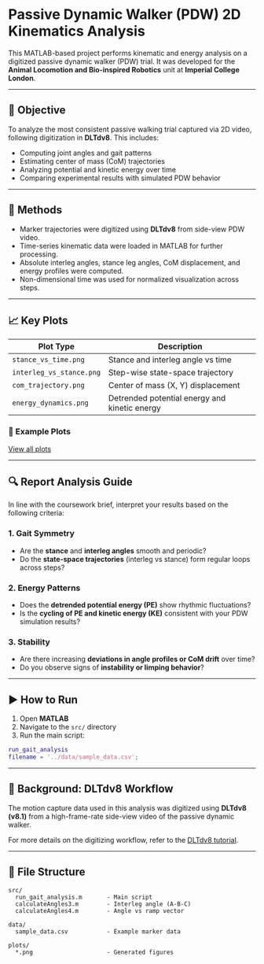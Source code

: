 # Passive Dynamic Walker (PDW) 2D Kinematics Analysis

This MATLAB-based project performs kinematic and energy analysis on a digitized passive dynamic walker (PDW) trial. It was developed for the **Animal Locomotion and Bio-inspired Robotics** unit at **Imperial College London**.

---

## 🎯 Objective

To analyze the most consistent passive walking trial captured via 2D video, following digitization in **DLTdv8**. This includes:

- Computing joint angles and gait patterns
- Estimating center of mass (CoM) trajectories
- Analyzing potential and kinetic energy over time
- Comparing experimental results with simulated PDW behavior

---

## 🧪 Methods

- Marker trajectories were digitized using **DLTdv8** from side-view PDW video.
- Time-series kinematic data were loaded in MATLAB for further processing.
- Absolute interleg angles, stance leg angles, CoM displacement, and energy profiles were computed.
- Non-dimensional time was used for normalized visualization across steps.

---

## 📈 Key Plots

| Plot Type | Description |
|-----------|-------------|
| `stance_vs_time.png` | Stance and interleg angle vs time |
| `interleg_vs_stance.png` | Step-wise state-space trajectory |
| `com_trajectory.png` | Center of mass (X, Y) displacement |
| `energy_dynamics.png` | Detrended potential energy and kinetic energy |

### 📁 Example Plots

[View all plots](plots/)


---
## 🔍 Report Analysis Guide

In line with the coursework brief, interpret your results based on the following criteria:

### 1. Gait Symmetry
- Are the **stance** and **interleg angles** smooth and periodic?
- Do the **state-space trajectories** (interleg vs stance) form regular loops across steps?

### 2. Energy Patterns
- Does the **detrended potential energy (PE)** show rhythmic fluctuations?
- Is the **cycling of PE and kinetic energy (KE)** consistent with your PDW simulation results?

### 3. Stability
- Are there increasing **deviations in angle profiles or CoM drift** over time?
- Do you observe signs of **instability or limping behavior**?

---
## ▶️ How to Run

1. Open **MATLAB**
2. Navigate to the `src/` directory
3. Run the main script:

```matlab
run_gait_analysis
filename = '../data/sample_data.csv';
```

---

## 🧠 Background: DLTdv8 Workflow

The motion capture data used in this analysis was digitized using **DLTdv8 (v8.1)** from a high-frame-rate side-view video of the passive dynamic walker.

For more details on the digitizing workflow, refer to the [DLTdv8 tutorial](http://biomech.web.unc.edu/dltdv8_manual/#trackingTutorial).

---

## 📂 File Structure

```text
src/
  run_gait_analysis.m       - Main script
  calculateAngles3.m        - Interleg angle (A-B-C)
  calculateAngles4.m        - Angle vs ramp vector

data/
  sample_data.csv           - Example marker data

plots/
  *.png                     - Generated figures
